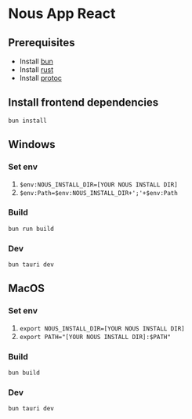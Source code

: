 # Nous App React

## Prerequisites

- Install [bun](https://bun.sh)
- Install [rust](https://www.rust-lang.org/tools/install)
- Install [protoc](https://grpc.io/docs/protoc-installation)

## Install frontend dependencies

`bun install`

## Windows

### Set env

1. `$env:NOUS_INSTALL_DIR=[YOUR NOUS INSTALL DIR]`
2. `$env:Path=$env:NOUS_INSTALL_DIR+';'+$env:Path`

### Build

`bun run build`

### Dev

`bun tauri dev`

## MacOS

### Set env

1. `export NOUS_INSTALL_DIR=[YOUR NOUS INSTALL DIR]`
2. `export PATH="[YOUR NOUS INSTALL DIR]:$PATH"`

### Build

`bun build`

### Dev

`bun tauri dev`

